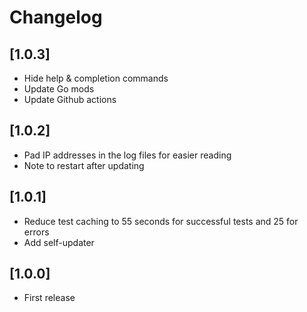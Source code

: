 # Changelog

## [1.0.3]

- Hide help & completion commands
- Update Go mods
- Update Github actions


## [1.0.2]

- Pad IP addresses in the log files for easier reading
- Note to restart after updating


## [1.0.1]

- Reduce test caching to 55 seconds for successful tests and 25 for errors
- Add self-updater


## [1.0.0]

- First release
